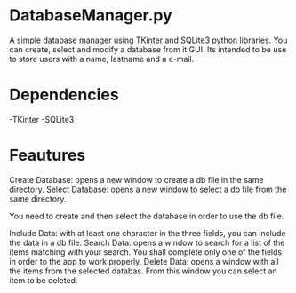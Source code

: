 # DatabaseManager.py
A simple database manager using TKinter and SQLite3 python libraries. You can create, select and modify a database from it GUI. Its intended to be use to store users with a name, lastname and a e-mail.

# Dependencies

-TKinter
-SQLite3

# Feautures

Create Database: opens a new window to create a db file in the same directory.
Select Database: opens a new window to select a db file from the same directory.

You need to create and then select the database in order to use the db file.

Include Data: with at least one character in the three fields, you can include the data in a db file.
Search Data: opens a window to search for a list of the items matching with your search. You shall complete only one of the fields in order to the app to work properly.
Delete Data: opens a window with all the items from the selected databas. From this window you can select an item to be deleted.


